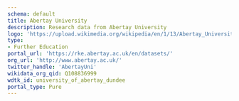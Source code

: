 ```yaml
---
schema: default
title: Abertay University
description: Research data from Abertay University
logo: 'https://upload.wikimedia.org/wikipedia/en/1/13/Abertay_University_Logo.svg'
type:
- Further Education
portal_url: 'https://rke.abertay.ac.uk/en/datasets/'
org_url: 'http://www.abertay.ac.uk/'
twitter_handle: 'AbertayUni'
wikidata_org_qid: Q108836999
wdtk_id: university_of_abertay_dundee
portal_type: Pure
---
```

